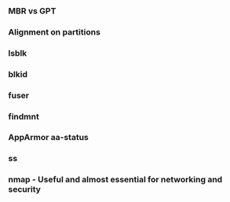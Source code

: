 ### MBR vs GPT
### Alignment on partitions
### lsblk
### blkid
### fuser
### findmnt
### AppArmor aa-status
### ss
### nmap - Useful and almost essential for networking and security 
